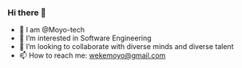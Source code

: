 ### Hi there 👋
- 👋 I am @Moyo-tech
- 🌱 I’m interested in Software Engineering
- 👯 I’m looking to collaborate with diverse minds and diverse talent
- 📫 How to reach me: wekemoyo@gmail.com
###

<!--
**Moyo-tech/Moyo-tech** is a ✨ _special_ ✨ repository because its `README.md` (this file) appears on your GitHub profile.

Here are some ideas to get you started:

- 👋 Hi, I am Moyo
- 🌱 I’m interested in Software Engineering
- 👯 I’m looking to collaborate with diverse minds and diverse talent
- 📫 How to reach me: wekemoyo@gmail.com
-->
